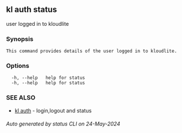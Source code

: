 ## kl auth status

user logged in to kloudlite

### Synopsis

```
This command provides details of the user logged in to kloudlite.
```

### Options

```
  -h, --help   help for status
  -h, --help   help for status
```

### SEE ALSO

* [kl auth](kl_auth.md)  - login,logout and status

###### Auto generated by status CLI on 24-May-2024
